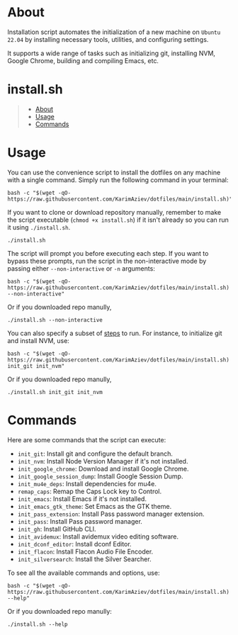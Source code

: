 # About

Installation script automates the initialization of a new machine on `Ubuntu 22.04`
by installing necessary tools, utilities, and configuring settings.

It supports a wide range of tasks such as initializing git, installing
NVM, Google Chrome, building and compiling Emacs, etc.

# install.sh

> - [About](#about)
> - [Usage](#usage)
> - [Commands](#commands)

# Usage

You can use the convenience script to install the dotfiles on any
machine with a single command. Simply run the following command in your
terminal:

```shell
bash -c "$(wget -qO- https://raw.githubusercontent.com/KarimAziev/dotfiles/main/install.sh)"
```

If you want to clone or download repository manually, remember to make
the script executable (`chmod +x install.sh`) if it isn't already so you
can run it using `./install.sh`.

```shell
./install.sh
```

The script will prompt you before executing each step. If you want to
bypass these prompts, run the script in the non-interactive mode by
passing either `--non-interactive` or `-n` arguments:

```shell
bash -c "$(wget -qO- https://raw.githubusercontent.com/KarimAziev/dotfiles/main/install.sh) --non-interactive"
```

Or if you downloaded repo manully,

```shell
./install.sh --non-interactive
```

You can also specify a subset of [steps](#commands) to run. For
instance, to initialize git and install NVM, use:

```shell
bash -c "$(wget -qO- https://raw.githubusercontent.com/KarimAziev/dotfiles/main/install.sh) init_git init_nvm"
```

Or if you downloaded repo manully,

```shell
./install.sh init_git init_nvm
```

# Commands

Here are some commands that the script can execute:

- `init_git`: Install git and configure the default branch.
- `init_nvm`: Install Node Version Manager if it's not installed.
- `init_google_chrome`: Download and install Google Chrome.
- `init_google_session_dump`: Install Google Session Dump.
- `init_mu4e_deps`: Install dependencies for mu4e.
- `remap_caps`: Remap the Caps Lock key to Control.
- `init_emacs`: Install Emacs if it's not installed.
- `init_emacs_gtk_theme`: Set Emacs as the GTK theme.
- `init_pass_extension`: Install Pass password manager extension.
- `init_pass`: Install Pass password manager.
- `init_gh`: Install GitHub CLI.
- `init_avidemux`: Install avidemux video editing software.
- `init_dconf_editor`: Install dconf Editor.
- `init_flacon`: Install Flacon Audio File Encoder.
- `init_silversearch`: Install the Silver Searcher.

To see all the available commands and options, use:

```shell
bash -c "$(wget -qO- https://raw.githubusercontent.com/KarimAziev/dotfiles/main/install.sh) --help"
```

Or if you downloaded repo manully:

```shell
./install.sh --help
```
